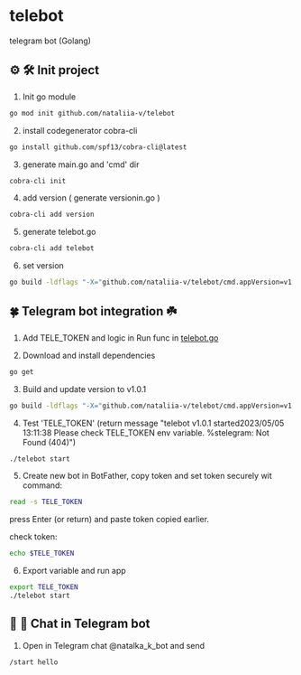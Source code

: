 # telebot
telegram bot (Golang)

## ⚙️ 🛠 Init project

1. Init go module

```bash
go mod init github.com/nataliia-v/telebot  
``` 

2. install codegenerator cobra-cli

```bash
go install github.com/spf13/cobra-cli@latest 
``` 

3. generate main.go and 'cmd' dir
```bash
cobra-cli init 
``` 

4. add version ( generate versionin.go )
```bash
cobra-cli add version 
``` 

5. generate telebot.go

```bash
cobra-cli add telebot 
``` 

6. set version
```bash
go build -ldflags "-X="github.com/nataliia-v/telebot/cmd.appVersion=v1.0.0
``` 

##  🍀 Telegram bot integration  ☘️

1. Add TELE_TOKEN and logic in Run func in [telebot.go](./cmd/telebot.go)

2. Download and install dependencies

```bash
go get 
``` 

3. Build and update version to v1.0.1
```bash
go build -ldflags "-X="github.com/nataliia-v/telebot/cmd.appVersion=v1.0.1
``` 
4. Test 'TELE_TOKEN'
 (return message "telebot v1.0.1 started2023/05/05 13:11:38 Please check TELE_TOKEN env variable. %stelegram: Not Found (404)")

```bash
./telebot start
``` 

5. Create new bot in BotFather, copy token and set token securely wit command: 
```bash
read -s TELE_TOKEN 
``` 
press Enter (or return) and paste token copied earlier.

check token:
```bash
echo $TELE_TOKEN
```

6. Export variable and run app
```bash
export TELE_TOKEN
./telebot start
```


## 💬 🤖 Chat in Telegram bot 

1. Open in Telegram chat @natalka_k_bot and send 

```bash
/start hello
```

